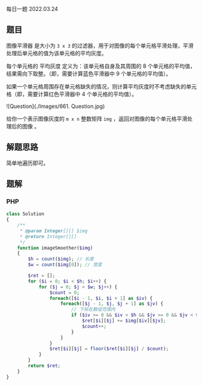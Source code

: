 每日一题 2022.03.24

## 题目

图像平滑器 是大小为 `3 x 3` 的过滤器，用于对图像的每个单元格平滑处理，平滑处理后单元格的值为该单元格的平均灰度。

每个单元格的  平均灰度 定义为：该单元格自身及其周围的 8 个单元格的平均值，结果需向下取整。（即，需要计算蓝色平滑器中 9 个单元格的平均值）。

如果一个单元格周围存在单元格缺失的情况，则计算平均灰度时不考虑缺失的单元格（即，需要计算红色平滑器中 4 个单元格的平均值）。

![Question](./Images/661. Question.jpg)

给你一个表示图像灰度的 `m x n` 整数矩阵 `img` ，返回对图像的每个单元格平滑处理后的图像 。

## 解题思路

简单地遍历即可。

## 题解

### PHP

```PHP
class Solution
{
    /**
     * @param Integer[][] $img
     * @return Integer[][]
     */
    function imageSmoother($img)
    {
        $h = count($img); // 长度
        $w = count($img[0]); // 宽度

        $ret = [];
        for ($i = 0; $i < $h; $i++) {
            for ($j = 0; $j < $w; $j++) {
                $count = 0;
                foreach([$i - 1, $i, $i + 1] as $iv) {
                    foreach([$j - 1, $j, $j + 1] as $jv) {
                        // 下标在数组范围内
                        if ($iv >= 0 && $iv < $h && $jv >= 0 && $jv < $w) {    
                            $ret[$i][$j] += $img[$iv][$jv];
                            $count++;
                        }
                    } 
                }
                $ret[$i][$j] = floor($ret[$i][$j] / $count);
            }
        }
        return $ret;
    }
}
```
